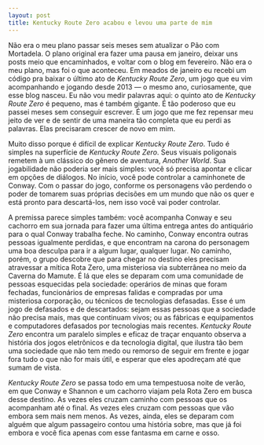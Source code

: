```yaml
---
layout: post
title: Kentucky Route Zero acabou e levou uma parte de mim
---
```


Não era o meu plano passar seis meses sem atualizar o Pão com Mortadela. O plano original era fazer uma pausa em janeiro, deixar uns posts meio que encaminhados, e voltar com o blog em fevereiro. Não era o meu plano, mas foi o que aconteceu. Em meados de janeiro eu recebi um código pra baixar o último ato de _Kentucky Route Zero_, um jogo que eu vim acompanhando e jogando desde 2013 — o mesmo ano, curiosamente, que esse blog nasceu. Eu não vou medir palavras aqui: o quinto ato de _Kentucky Route Zero_ é pequeno, mas é também gigante. É tão poderoso que eu passei meses sem conseguir escrever. É um jogo que me fez repensar meu jeito de ver e de sentir de uma maneira tão completa que eu perdi as palavras. Elas precisaram crescer de novo em mim.

Muito disso porque é difícil de explicar _Kentucky Route Zero_. Tudo é simples na superfície de _Kentucky Route Zero_. Seus visuais poligonais remetem à um clássico do gênero de aventura, _Another World_. Sua jogabilidade não poderia ser mais simples: você só precisa apontar e clicar em opções de diálogos. No início, você pode controlar a caminhonete de Conway. Com o passar do jogo, conforme os personagens vão perdendo o poder de tomarem suas próprias decisões em um mundo que não os quer e está pronto para descartá-los, nem isso você vai poder controlar.

A premissa parece simples também: você acompanha Conway e seu cachorro em sua jornada para fazer uma última entrega antes do antiquário para o qual Conway trabalha feche. No caminho, Conway encontra outras pessoas igualmente perdidas, e que encontram na carona do personagem uma boa desculpa para ir a algum lugar, qualquer lugar. No caminho, porém, o grupo descobre que para chegar no destino eles precisam atravessar a mítica Rota Zero, uma misteriosa via subterrânea no meio da Caverna do Mamute. É lá que eles se deparam com uma comunidade de pessoas esquecidas pela sociedade: operários de minas que foram fechadas, funcionários de empresas falidas e compradas por uma misteriosa corporação, ou técnicos de tecnologias defasadas. Esse é um jogo de defasados e de descartados: sejam essas pessoas que a sociedade não precisa mais, mas que continuam vivos; ou as fábricas e equipamentos e computadores defasados por tecnologias mais recentes. _Kentucky Route Zero_ encontra um paralelo simples e eficaz de traçar enquanto observa a história dos jogos eletrônicos e da tecnologia digital, que ilustra tão bem uma sociedade que não tem medo ou remorso de seguir em frente e jogar fora tudo o que não for mais útil, e esperar que eles apodreçam até que sumam de vista.

_Kentucky Route Zero_ se passa todo em uma tempestuosa noite de verão, em que Conway e Shannon e um cachorro viajam pela Rota Zero em busca desse destino. As vezes eles cruzam caminho com pessoas que os acompanham até o final. As vezes eles cruzam com pessoas que vão embora sem mais nem menos. As vezes, ainda, eles se deparam com alguém que algum passageiro contou uma história sobre, mas que já foi embora e você fica apenas com esse fantasma em carne e osso.
